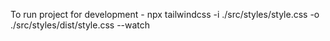 To run project for development - npx tailwindcss -i ./src/styles/style.css -o ./src/styles/dist/style.css --watch